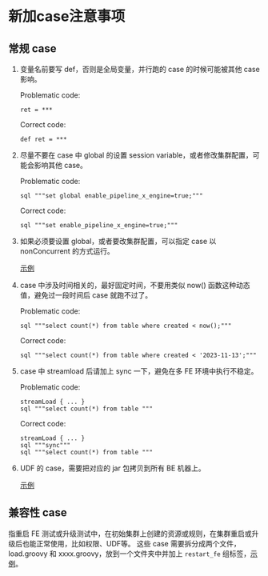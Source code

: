 <!--
Licensed to the Apache Software Foundation (ASF) under one
or more contributor license agreements.  See the NOTICE file
distributed with this work for additional information
regarding copyright ownership.  The ASF licenses this file
to you under the Apache License, Version 2.0 (the
"License"); you may not use this file except in compliance
with the License.  You may obtain a copy of the License at

  http://www.apache.org/licenses/LICENSE-2.0

Unless required by applicable law or agreed to in writing,
software distributed under the License is distributed on an
"AS IS" BASIS, WITHOUT WARRANTIES OR CONDITIONS OF ANY
KIND, either express or implied.  See the License for the
specific language governing permissions and limitations
under the License.
-->

# 新加case注意事项


## 常规 case
1. 变量名前要写 def，否则是全局变量，并行跑的 case 的时候可能被其他 case 影响。

    Problematic code:
    ```
    ret = ***
    ```
    Correct code:
    ```
    def ret = ***
    ```
2. 尽量不要在 case 中 global 的设置 session variable，或者修改集群配置，可能会影响其他 case。

    Problematic code:
    ```
    sql """set global enable_pipeline_x_engine=true;"""
    ```
    Correct code:
    ```
    sql """set enable_pipeline_x_engine=true;"""
    ```
3. 如果必须要设置 global，或者要改集群配置，可以指定 case 以 nonConcurrent 的方式运行。

    [示例](https://github.com/apache/doris/blob/master/regression-test/suites/query_p0/sql_functions/cast_function/test_cast_string_to_array.groovy#L18)
4. case 中涉及时间相关的，最好固定时间，不要用类似 now() 函数这种动态值，避免过一段时间后 case 就跑不过了。

    Problematic code:
    ```
    sql """select count(*) from table where created < now();"""
    ```
    Correct code:
    ```
    sql """select count(*) from table where created < '2023-11-13';"""
    ```
5. case 中 streamload 后请加上 sync 一下，避免在多 FE 环境中执行不稳定。

    Problematic code:
    ```
    streamLoad { ... }
    sql """select count(*) from table """
    ```
    Correct code:
    ```
    streamLoad { ... }
    sql """sync"""
    sql """select count(*) from table """
    ```

6. UDF 的 case，需要把对应的 jar 包拷贝到所有 BE 机器上。

    [示例](https://github.com/apache/doris/blob/master/regression-test/suites/javaudf_p0/test_javaudf_case.groovy#L27)


## 兼容性 case
指重启 FE 测试或升级测试中，在初始集群上创建的资源或规则，在集群重启或升级后也能正常使用，比如权限、UDF等。
这些 case 需要拆分成两个文件，load.groovy 和 xxxx.groovy，放到一个文件夹中并加上 `restart_fe` 组标签，[示例](https://github.com/apache/doris/pull/37118)。

